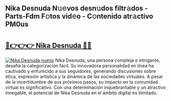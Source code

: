 ## Nika Desnuda N𝚞𝚎vos desn𝚞dos filtr𝚊dos - Parts-Fdm F𝚘tos vid𝚎o - C𝚘ntenido atr𝚊ctivo PM0us

# <h2><a href="http://mb7v7rn.tromn.icu/?c=Nika+Desnuda">🔗👉👉👉 Nika Desnuda 🔗🔗</a></h2>

[![Nika Desnuda nuevo](https://i.imgur.com/pEAQMta.gif)](http://mb7v7rn.tromn.icu/?c=Nika+Desnuda)
Nika Desnuda, una persona compleja e intrigante, desafía la categorización fácil. Su innovadora personalidad en línea ha cautivado y enfurecido a sus seguidores, generando discusiones sobre ética, expresión artística y la dinámica de las sociedades virtuales. A pesar de la incertidumbre de sus próximos pasos, su impacto en la comunidad virtual es significativo. Con una determinación inquebrantable y un atractivo innegable, el potencial de Nika Desnuda en el ámbito digital es ilimitado.
